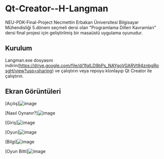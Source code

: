 # Qt-Creator--H-Langman
NEU-PDK-Final-Project
Necmettin Erbakan Üniversitesi Bilgisayar Mühendisliği 5.dönem seçmeli dersi olan "Programlama Dilleri Kavramları" dersi final projesi için geliştirilmiş bir masaüstü uygulama oyunudur. 

## Kurulum
Langman.exe dosyasını indirin(https://drive.google.com/file/d/1fqlLD9bPs_NAYgoVGARVt94znbgRpsgH/view?usp=sharing) ve çalıştırın veya repoyu klonlayıp Qt Creator ile çalıştırın.

## Ekran Görüntüleri

[Açılış]![image](https://github.com/SemaEkmekci/Qt-Creator--H-Langman/assets/94064744/e1efeebf-6eeb-413d-9d3d-4141b17fd3c0)

[Nasıl Oynanır?]![image](https://github.com/SemaEkmekci/Qt-Creator--H-Langman/assets/94064744/bfdc5257-bee8-496b-86d5-382e0603d27e)

[Giriş]![image](https://github.com/SemaEkmekci/Qt-Creator--H-Langman/assets/94064744/f927a7fb-a4ff-48f1-88e4-a17e476279fc)

[Oyun]![image](https://github.com/SemaEkmekci/Qt-Creator--H-Langman/assets/94064744/1712cd75-bdc9-48e4-9ce9-257e55a9466f)

[Bilgi]![image](https://github.com/SemaEkmekci/Qt-Creator--H-Langman/assets/94064744/9b7fb926-ea7b-49c9-b5bc-a90b16da74ad)

[Oyun Bitti]![image](https://github.com/SemaEkmekci/Qt-Creator--H-Langman/assets/94064744/2810d0d0-dfe2-4474-b4d3-c70ff3a0731d)
